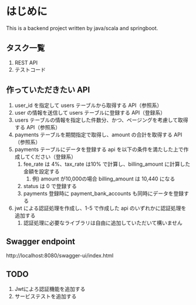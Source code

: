# はじめに

This is a backend project written by java/scala and springboot. 

## タスク一覧

1.  REST API
2. テストコード

## 作っていただきたい API 

1. user_id を指定して users テーブルから取得する API（参照系）
2.  user の情報を送信して users テーブルに登録する API（登録系）
3. users テーブルの情報を指定した件数分、かつ、ページングを考慮して取得する API（参照系）
4. payments テーブルを期間指定で取得し、amount の合計を取得する API（参照系）
5.  payments テーブルにデータを登録する api を以下の条件を満たした上で作成してください（登録系）
    1. fee_rate は 4%、tax_rate は10% で計算し、billing_amount に計算した金額を設定する
       1. 例) amount が10,000の場合 billing_amount は 10,440 になる
    2. status は 0 で登録する
    3. payments 登録時に payment_bank_accounts も同時にデータを登録する
6. jwt による認証処理を作成し、1-5 で作成した api のいずれかに認証処理を追加する
    1. 認証処理に必要なライブラリは自由に追加していただいて構いません

## Swagger endpoint

http://localhost:8080/swagger-ui/index.html

## TODO
1. Jwtによろ認証機能を追加する
2. サービステストを追加する